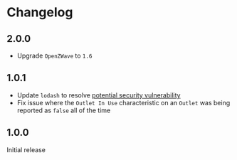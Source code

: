 # Changelog

## 2.0.0

- Upgrade `OpenZWave` to `1.6`

## 1.0.1

- Update `lodash` to resolve [potential security vulnerability](https://github.com/lodash/lodash/pull/4336)
- Fix issue where the `Outlet In Use` characteristic on an `Outlet` was being reported as `false` all of the time

## 1.0.0

Initial release
